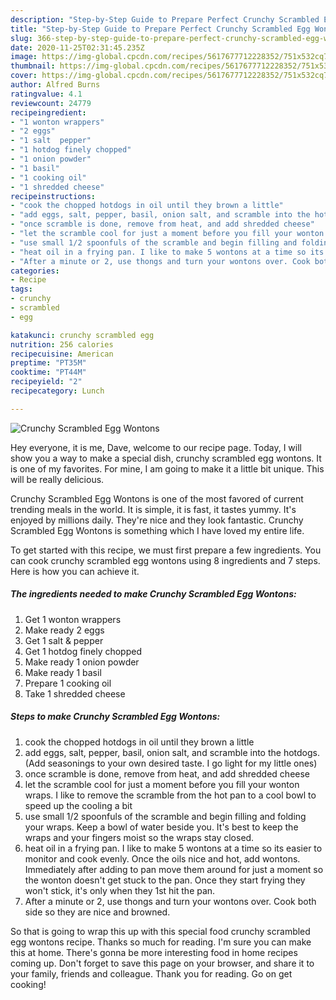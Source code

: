 ```yaml
---
description: "Step-by-Step Guide to Prepare Perfect Crunchy Scrambled Egg Wontons"
title: "Step-by-Step Guide to Prepare Perfect Crunchy Scrambled Egg Wontons"
slug: 366-step-by-step-guide-to-prepare-perfect-crunchy-scrambled-egg-wontons
date: 2020-11-25T02:31:45.235Z
image: https://img-global.cpcdn.com/recipes/5617677712228352/751x532cq70/crunchy-scrambled-egg-wontons-recipe-main-photo.jpg
thumbnail: https://img-global.cpcdn.com/recipes/5617677712228352/751x532cq70/crunchy-scrambled-egg-wontons-recipe-main-photo.jpg
cover: https://img-global.cpcdn.com/recipes/5617677712228352/751x532cq70/crunchy-scrambled-egg-wontons-recipe-main-photo.jpg
author: Alfred Burns
ratingvalue: 4.1
reviewcount: 24779
recipeingredient:
- "1 wonton wrappers"
- "2 eggs"
- "1 salt  pepper"
- "1 hotdog finely chopped"
- "1 onion powder"
- "1 basil"
- "1 cooking oil"
- "1 shredded cheese"
recipeinstructions:
- "cook the chopped hotdogs in oil until they brown a little"
- "add eggs, salt, pepper, basil, onion salt, and scramble into the hotdogs. (Add seasonings to your own desired taste. I go light for my little ones)"
- "once scramble is done, remove from heat, and add shredded cheese"
- "let the scramble cool for just a moment before you fill your wonton wraps. I like to remove the scramble from the hot pan to a cool bowl to speed up the cooling a bit"
- "use small 1/2 spoonfuls of the scramble and begin filling and folding your wraps. Keep a bowl of water beside you. It&#39;s best to keep the wraps and your fingers moist so the wraps stay closed."
- "heat oil in a frying pan. I like to make 5 wontons at a time so its easier to monitor and cook evenly. Once the oils nice and hot, add wontons. Immediately after adding to pan move them around for just a moment so the wonton doesn&#39;t get stuck to the pan. Once they start frying they won&#39;t stick, it&#39;s only when they 1st hit the pan."
- "After a minute or 2, use thongs and turn your wontons over. Cook both side so they are nice and browned."
categories:
- Recipe
tags:
- crunchy
- scrambled
- egg

katakunci: crunchy scrambled egg 
nutrition: 256 calories
recipecuisine: American
preptime: "PT35M"
cooktime: "PT44M"
recipeyield: "2"
recipecategory: Lunch

---
```



![Crunchy Scrambled Egg Wontons](https://img-global.cpcdn.com/recipes/5617677712228352/751x532cq70/crunchy-scrambled-egg-wontons-recipe-main-photo.jpg)

Hey everyone, it is me, Dave, welcome to our recipe page. Today, I will show you a way to make a special dish, crunchy scrambled egg wontons. It is one of my favorites. For mine, I am going to make it a little bit unique. This will be really delicious.

Crunchy Scrambled Egg Wontons is one of the most favored of current trending meals in the world. It is simple, it is fast, it tastes yummy. It's enjoyed by millions daily. They're nice and they look fantastic. Crunchy Scrambled Egg Wontons is something which I have loved my entire life.




To get started with this recipe, we must first prepare a few ingredients. You can cook crunchy scrambled egg wontons using 8 ingredients and 7 steps. Here is how you can achieve it.

<!--inarticleads1-->

##### The ingredients needed to make Crunchy Scrambled Egg Wontons:

1. Get 1 wonton wrappers
1. Make ready 2 eggs
1. Get 1 salt &amp; pepper
1. Get 1 hotdog finely chopped
1. Make ready 1 onion powder
1. Make ready 1 basil
1. Prepare 1 cooking oil
1. Take 1 shredded cheese




<!--inarticleads2-->

##### Steps to make Crunchy Scrambled Egg Wontons:

1. cook the chopped hotdogs in oil until they brown a little
1. add eggs, salt, pepper, basil, onion salt, and scramble into the hotdogs. (Add seasonings to your own desired taste. I go light for my little ones)
1. once scramble is done, remove from heat, and add shredded cheese
1. let the scramble cool for just a moment before you fill your wonton wraps. I like to remove the scramble from the hot pan to a cool bowl to speed up the cooling a bit
1. use small 1/2 spoonfuls of the scramble and begin filling and folding your wraps. Keep a bowl of water beside you. It&#39;s best to keep the wraps and your fingers moist so the wraps stay closed.
1. heat oil in a frying pan. I like to make 5 wontons at a time so its easier to monitor and cook evenly. Once the oils nice and hot, add wontons. Immediately after adding to pan move them around for just a moment so the wonton doesn&#39;t get stuck to the pan. Once they start frying they won&#39;t stick, it&#39;s only when they 1st hit the pan.
1. After a minute or 2, use thongs and turn your wontons over. Cook both side so they are nice and browned.




So that is going to wrap this up with this special food crunchy scrambled egg wontons recipe. Thanks so much for reading. I'm sure you can make this at home. There's gonna be more interesting food in home recipes coming up. Don't forget to save this page on your browser, and share it to your family, friends and colleague. Thank you for reading. Go on get cooking!
